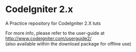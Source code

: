 # CodeIgniter 2.x
A Practice repository for CodeIgniter 2.X tuts

For more info, please refer to the user-guide at http://www.codeigniter.com/userguide2/  
(also available within the download package for offline use)


